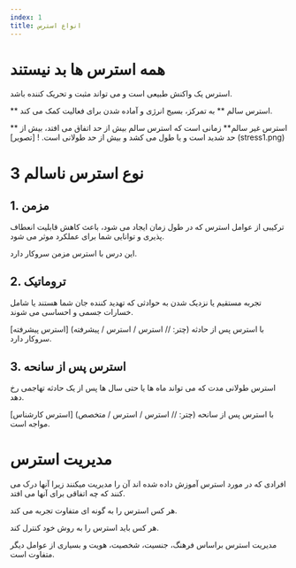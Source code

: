 ```yaml
---
index: 1
title: انواع استرس
---
```

# همه استرس ها بد نیستند

استرس یک واکنش طبیعی است و می تواند مثبت و تحریک کننده باشد.

** استرس سالم ** به تمرکز، بسیج انرژی و آماده شدن برای فعالیت کمک می کند.

** استرس غیر سالم** زمانی است که استرس سالم بیش از حد اتفاق می افتد، بیش از حد شدید است و یا طول می کشد و بیش از حد طولانی است.
! [تصویر] (stress1.png)

# 3 نوع استرس ناسالم

## 1. مزمن

ترکیبی از عوامل استرس که در طول زمان ایجاد می شود، باعث کاهش قابلیت انعطاف پذیری و توانایی شما برای عملکرد موثر می شود.

این درس با استرس مزمن سروکار دارد.

## 2. تروماتیک

تجربه مستقیم یا نزدیک شدن به حوادثی که تهدید کننده جان شما هستند یا شامل خسارات جسمی و احساسی می شوند.

[استرس پیشرفته] (چتر: // استرس / استرس / پیشرفته) با استرس پس از حادثه سروکار دارد.

## 3. استرس پس از سانحه

استرس طولانی مدت که می تواند ماه ها یا حتی سال ها پس از یک حادثه تهاجمی رخ دهد.

[استرس کارشناس] (چتر: // استرس / استرس / متخصص) با استرس پس از سانحه مواجه است.

# مدیریت استرس

افرادی که در مورد استرس آموزش داده شده اند آن را مدیریت میکنند زیرا آنها درک می کنند که چه اتفاقی برای آنها می افتد.

هر کس استرس را به گونه ای متفاوت تجربه می کند.

هر کس باید استرس را به روش خود کنترل کند.

مدیریت استرس براساس فرهنگ، جنسیت، شخصیت، هویت و بسیاری از عوامل دیگر متفاوت است.